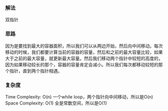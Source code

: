 ### 解法 
双指针

### 思路
因为是要找到最大的容器面积，所以我们可以从两边开始，然后向中间移动。每次移动的时候，我们都要计算当前的容器的容量，然后和之前的最大容量比较，如果大于之前的最大容量，就更新最大容量。然后我们移动两个指针中较短的高度的，因为如果移动较长的那个，容器的容量肯定会减小。所以我们每次都移动较短的那个指针，直到两个指针相遇。

### 复杂度
Time Complexity: O(n) 一个while loop，两个指针向中间移动，所以是O(n)
Space Complexity: O(1) 全是常数空间，所以是O(1)